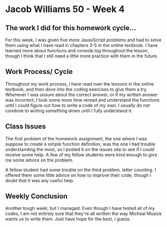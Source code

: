 # Jacob Williams 50 - Week 4

## The work I did for this homework cycle...
For this week, I was given five more JavasScript problems and had to solve them using what I have read in chapters 3-5 in the online textbook.  I have learned more about functions and console.log throughout the lesson, though I think that I still need a little more practice with them in the future.

## Work Process/ Cycle
Throughout my work process, I have read over the lessons in the online textbook, and then dove into the coding exercises to give them a try.  Whenever I was unsure about the correct answer, or if my written answer was incorrect, I took some more time reread and understand the functions until I could figure out how to write a code of my own.  I usually do not condone to writing something down until I fully understand it.

## Class Issues
The first problem of the homework assignment, the one where I was suppose to create a simple function definition, was the one I had trouble understanding the most, so I posted it on the issues site to see if I could receive some help.  A few of my fellow students were kind enough to give me some advice on the problem.

A fellow student had some trouble on the third problem, letter counting.  I offered them some little advice on how to improve their code, though I doubt that it was any useful help.

## Weekly Conclusion
Another tough week, but I managed.  Even though I have tested all of my codes, I am not entirely sure that they're all written the way Micheal Musick wants us to write them.  Just have hope for the best, I guess.
